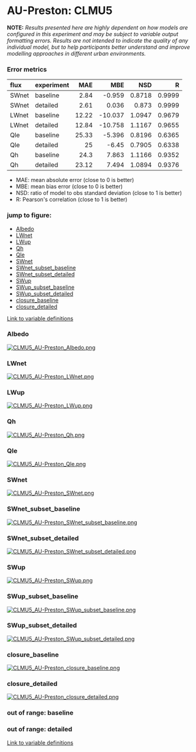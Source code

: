 # AU-Preston: CLMU5

**NOTE:** *Results presented here are highly dependent on how models are configured in this experiment and may be subject to variable output formatting errors. Results are not intended to indicate the quality of any individual model, but to help participants better understand and improve modelling approaches in different urban environments.*

### Error metrics

| flux   | experiment   |   MAE |     MBE |    NSD |      R |
|:-------|:-------------|------:|--------:|-------:|-------:|
| SWnet  | baseline     |  2.84 |  -0.959 | 0.8718 | 0.9999 |
| SWnet  | detailed     |  2.61 |   0.036 | 0.873  | 0.9999 |
| LWnet  | baseline     | 12.22 | -10.037 | 1.0947 | 0.9679 |
| LWnet  | detailed     | 12.84 | -10.758 | 1.1167 | 0.9655 |
| Qle    | baseline     | 25.33 |  -5.396 | 0.8196 | 0.6365 |
| Qle    | detailed     | 25    |  -6.45  | 0.7905 | 0.6338 |
| Qh     | baseline     | 24.3  |   7.863 | 1.1166 | 0.9352 |
| Qh     | detailed     | 23.12 |   7.494 | 1.0894 | 0.9376 |

 - MAE: mean absolute error (close to 0 is better)
 - MBE: mean bias error (close to 0 is better)
 - NSD: ratio of model to obs standard deviation (close to 1 is better)
 - R: Pearson's correlation (close to 1 is better)

### jump to figure:
 - [Albedo](#albedo)
 - [LWnet](#lwnet)
 - [LWup](#lwup)
 - [Qh](#qh)
 - [Qle](#qle)
 - [SWnet](#swnet)
 - [SWnet_subset_baseline](#swnet_subset_baseline)
 - [SWnet_subset_detailed](#swnet_subset_detailed)
 - [SWup](#swup)
 - [SWup_subset_baseline](#swup_subset_baseline)
 - [SWup_subset_detailed](#swup_subset_detailed)
 - [closure_baseline](#closure_baseline)
 - [closure_detailed](#closure_detailed)

[Link to variable definitions](../modelattrs/variable_definitions.md)

### <a name="albedo"></a>Albedo
[![CLMU5_AU-Preston_Albedo.png](CLMU5_AU-Preston_Albedo.png)](CLMU5_AU-Preston_Albedo.png)

### <a name="lwnet"></a>LWnet
[![CLMU5_AU-Preston_LWnet.png](CLMU5_AU-Preston_LWnet.png)](CLMU5_AU-Preston_LWnet.png)

### <a name="lwup"></a>LWup
[![CLMU5_AU-Preston_LWup.png](CLMU5_AU-Preston_LWup.png)](CLMU5_AU-Preston_LWup.png)

### <a name="qh"></a>Qh
[![CLMU5_AU-Preston_Qh.png](CLMU5_AU-Preston_Qh.png)](CLMU5_AU-Preston_Qh.png)

### <a name="qle"></a>Qle
[![CLMU5_AU-Preston_Qle.png](CLMU5_AU-Preston_Qle.png)](CLMU5_AU-Preston_Qle.png)

### <a name="swnet"></a>SWnet
[![CLMU5_AU-Preston_SWnet.png](CLMU5_AU-Preston_SWnet.png)](CLMU5_AU-Preston_SWnet.png)

### <a name="swnet_subset_baseline"></a>SWnet_subset_baseline
[![CLMU5_AU-Preston_SWnet_subset_baseline.png](CLMU5_AU-Preston_SWnet_subset_baseline.png)](CLMU5_AU-Preston_SWnet_subset_baseline.png)

### <a name="swnet_subset_detailed"></a>SWnet_subset_detailed
[![CLMU5_AU-Preston_SWnet_subset_detailed.png](CLMU5_AU-Preston_SWnet_subset_detailed.png)](CLMU5_AU-Preston_SWnet_subset_detailed.png)

### <a name="swup"></a>SWup
[![CLMU5_AU-Preston_SWup.png](CLMU5_AU-Preston_SWup.png)](CLMU5_AU-Preston_SWup.png)

### <a name="swup_subset_baseline"></a>SWup_subset_baseline
[![CLMU5_AU-Preston_SWup_subset_baseline.png](CLMU5_AU-Preston_SWup_subset_baseline.png)](CLMU5_AU-Preston_SWup_subset_baseline.png)

### <a name="swup_subset_detailed"></a>SWup_subset_detailed
[![CLMU5_AU-Preston_SWup_subset_detailed.png](CLMU5_AU-Preston_SWup_subset_detailed.png)](CLMU5_AU-Preston_SWup_subset_detailed.png)

### <a name="closure_baseline"></a>closure_baseline
[![CLMU5_AU-Preston_closure_baseline.png](CLMU5_AU-Preston_closure_baseline.png)](CLMU5_AU-Preston_closure_baseline.png)

### <a name="closure_detailed"></a>closure_detailed
[![CLMU5_AU-Preston_closure_detailed.png](CLMU5_AU-Preston_closure_detailed.png)](CLMU5_AU-Preston_closure_detailed.png)

### out of range: baseline


### out of range: detailed



[Link to variable definitions](../modelattrs/variable_definitions.md)

